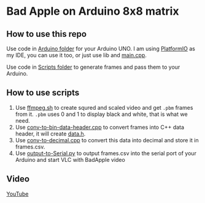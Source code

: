 # Bad Apple on Arduino 8x8 matrix
## How to use this repo

Use code in [Arduino folder](Arduino) for your Arduino UNO. I am using [PlatformIO](https://platformio.org/) as my IDE, you can use it too, or just use lib and [main.cpp](Arduino/src/main.cpp).

Use code in [Scripts folder](Scripts) to generate frames and pass them to your Arduino.

## How to use scripts

1. Use [ffmpeg.sh](Scripts/ffmpeg.sh) to create squred and scaled video and get `.pbm` frames from it. `.pbm` uses 0 and 1 to display black and white, that is what we need.
1. Use [conv-to-bin-data-header.cpp](Scripts/conv-to-bin-data-header.cpp) to convert frames into C++ data header, it will create [data.h](Scripts/data.h).
1. Use [conv-to-decimal.cpp](Scripts/conv-to-decimal.cpp) to convert this data into decimal and store it in frames.csv.
1. Use [output-to-Serial.py](Scripts/output-to-Serial.py) to output frames.csv into the serial port of your Arduino and start VLC with BadApple video

## Video

[YouTube](https://youtu.be/mr9ofB3T-zI?si=xS27Of0pP8aEbBwd)